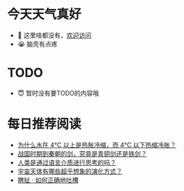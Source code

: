 # 今天天气真好
- 👋 这里啥都没有，[欢迎访问](https://zhangfeng-ola.github.io/)
- 😭 脑壳有点疼
<!---
- 👀 I’m interested in ...
- 🌱 I’m currently learning ...
- 💞️ I’m looking to collaborate on ...
- 📫 How to reach me ...
- 😇 I'm doing something ...

--->

# TODO 
- 😇 暂时没有要TODO的内容哦

<!---
zhangfeng-ola/zhangfeng-ola is a ✨ special ✨ repository because its `README.md` (this file) appears on your GitHub profile.
You can click the Preview link to take a look at your changes.
--->

# 每日推荐阅读
<!-- BLOG-POST-LIST:START -->
- [为什么水在 4℃ 以上是热胀冷缩，而 4℃ 以下热缩冷胀？](https://daily.zhihu.com/story/9762864)
- [战国时期到秦朝的剑，究竟是青铜剑还是铁剑？](https://daily.zhihu.com/story/9762843)
- [人类是通过语言介质进行思考的吗？](https://daily.zhihu.com/story/9762849)
- [宇宙天体有哪些超乎想象的演化方式？](https://daily.zhihu.com/story/9762855)
- [瞎扯 · 如何正确地吐槽](https://daily.zhihu.com/story/9762910)
<!-- BLOG-POST-LIST:END -->
